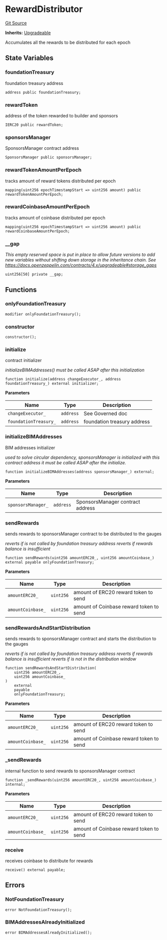 # RewardDistributor

[Git Source](https://github.com/rsksmart/builder-incentives-sc/blob/3789c417010096773b83946f4623701583f051f7/src/RewardDistributor.sol)

**Inherits:** [Upgradeable](/src/governance/Upgradeable.sol/abstract.Upgradeable.md)

Accumulates all the rewards to be distributed for each epoch

## State Variables

### foundationTreasury

foundation treasury address

```solidity
address public foundationTreasury;
```

### rewardToken

address of the token rewarded to builder and sponsors

```solidity
IERC20 public rewardToken;
```

### sponsorsManager

SponsorsManager contract address

```solidity
SponsorsManager public sponsorsManager;
```

### rewardTokenAmountPerEpoch

tracks amount of reward tokens distributed per epoch

```solidity
mapping(uint256 epochTimestampStart => uint256 amount) public rewardTokenAmountPerEpoch;
```

### rewardCoinbaseAmountPerEpoch

tracks amount of coinbase distributed per epoch

```solidity
mapping(uint256 epochTimestampStart => uint256 amount) public rewardCoinbaseAmountPerEpoch;
```

### \_\_gap

_This empty reserved space is put in place to allow future versions to add new variables without shifting down storage
in the inheritance chain. See https://docs.openzeppelin.com/contracts/4.x/upgradeable#storage_gaps_

```solidity
uint256[50] private __gap;
```

## Functions

### onlyFoundationTreasury

```solidity
modifier onlyFoundationTreasury();
```

### constructor

```solidity
constructor();
```

### initialize

contract initializer

_initializeBIMAddresses() must be called ASAP after this initialization_

```solidity
function initialize(address changeExecutor_, address foundationTreasury_) external initializer;
```

**Parameters**

| Name                  | Type      | Description                 |
| --------------------- | --------- | --------------------------- |
| `changeExecutor_`     | `address` | See Governed doc            |
| `foundationTreasury_` | `address` | foundation treasury address |

### initializeBIMAddresses

BIM addresses initializer

_used to solve circular dependency, sponsorsManager is initialized with this contract address it must be called ASAP
after the initialize._

```solidity
function initializeBIMAddresses(address sponsorsManager_) external;
```

**Parameters**

| Name               | Type      | Description                      |
| ------------------ | --------- | -------------------------------- |
| `sponsorsManager_` | `address` | SponsorsManager contract address |

### sendRewards

sends rewards to sponsorsManager contract to be distributed to the gauges

_reverts if is not called by foundation treasury address reverts if rewards balance is insufficient_

```solidity
function sendRewards(uint256 amountERC20_, uint256 amountCoinbase_) external payable onlyFoundationTreasury;
```

**Parameters**

| Name              | Type      | Description                             |
| ----------------- | --------- | --------------------------------------- |
| `amountERC20_`    | `uint256` | amount of ERC20 reward token to send    |
| `amountCoinbase_` | `uint256` | amount of Coinbase reward token to send |

### sendRewardsAndStartDistribution

sends rewards to sponsorsManager contract and starts the distribution to the gauges

_reverts if is not called by foundation treasury address reverts if rewards balance is insufficient reverts if is not in
the distribution window_

```solidity
function sendRewardsAndStartDistribution(
    uint256 amountERC20_,
    uint256 amountCoinbase_
)
    external
    payable
    onlyFoundationTreasury;
```

**Parameters**

| Name              | Type      | Description                             |
| ----------------- | --------- | --------------------------------------- |
| `amountERC20_`    | `uint256` | amount of ERC20 reward token to send    |
| `amountCoinbase_` | `uint256` | amount of Coinbase reward token to send |

### \_sendRewards

internal function to send rewards to sponsorsManager contract

```solidity
function _sendRewards(uint256 amountERC20_, uint256 amountCoinbase_) internal;
```

**Parameters**

| Name              | Type      | Description                             |
| ----------------- | --------- | --------------------------------------- |
| `amountERC20_`    | `uint256` | amount of ERC20 reward token to send    |
| `amountCoinbase_` | `uint256` | amount of Coinbase reward token to send |

### receive

receives coinbase to distribute for rewards

```solidity
receive() external payable;
```

## Errors

### NotFoundationTreasury

```solidity
error NotFoundationTreasury();
```

### BIMAddressesAlreadyInitialized

```solidity
error BIMAddressesAlreadyInitialized();
```
